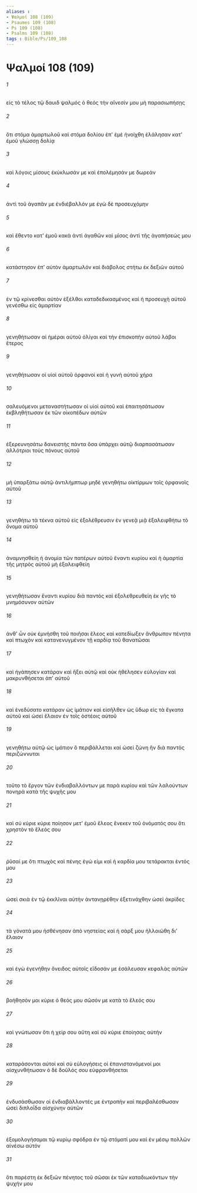 ```yaml
---
aliases : 
- Ψαλμοί 108 (109)
- Psaumes 109 (108)
- Ps 109 (108)
- Psalms 109 (108)
tags : Bible/Ps/109_108
---
```


# Ψαλμοί 108 (109)

###### 1
εἰς τὸ τέλος τῷ δαυιδ ψαλμός ὁ θεός τὴν αἴνεσίν μου μὴ παρασιωπήσῃς
###### 2
ὅτι στόμα ἁμαρτωλοῦ καὶ στόμα δολίου ἐπ' ἐμὲ ἠνοίχθη ἐλάλησαν κατ' ἐμοῦ γλώσσῃ δολίᾳ
###### 3
καὶ λόγοις μίσους ἐκύκλωσάν με καὶ ἐπολέμησάν με δωρεάν
###### 4
ἀντὶ τοῦ ἀγαπᾶν με ἐνδιέβαλλόν με ἐγὼ δὲ προσευχόμην
###### 5
καὶ ἔθεντο κατ' ἐμοῦ κακὰ ἀντὶ ἀγαθῶν καὶ μῖσος ἀντὶ τῆς ἀγαπήσεώς μου
###### 6
κατάστησον ἐπ' αὐτὸν ἁμαρτωλόν καὶ διάβολος στήτω ἐκ δεξιῶν αὐτοῦ
###### 7
ἐν τῷ κρίνεσθαι αὐτὸν ἐξέλθοι καταδεδικασμένος καὶ ἡ προσευχὴ αὐτοῦ γενέσθω εἰς ἁμαρτίαν
###### 8
γενηθήτωσαν αἱ ἡμέραι αὐτοῦ ὀλίγαι καὶ τὴν ἐπισκοπὴν αὐτοῦ λάβοι ἕτερος
###### 9
γενηθήτωσαν οἱ υἱοὶ αὐτοῦ ὀρφανοὶ καὶ ἡ γυνὴ αὐτοῦ χήρα
###### 10
σαλευόμενοι μεταναστήτωσαν οἱ υἱοὶ αὐτοῦ καὶ ἐπαιτησάτωσαν ἐκβληθήτωσαν ἐκ τῶν οἰκοπέδων αὐτῶν
###### 11
ἐξερευνησάτω δανειστὴς πάντα ὅσα ὑπάρχει αὐτῷ διαρπασάτωσαν ἀλλότριοι τοὺς πόνους αὐτοῦ
###### 12
μὴ ὑπαρξάτω αὐτῷ ἀντιλήμπτωρ μηδὲ γενηθήτω οἰκτίρμων τοῖς ὀρφανοῖς αὐτοῦ
###### 13
γενηθήτω τὰ τέκνα αὐτοῦ εἰς ἐξολέθρευσιν ἐν γενεᾷ μιᾷ ἐξαλειφθήτω τὸ ὄνομα αὐτοῦ
###### 14
ἀναμνησθείη ἡ ἀνομία τῶν πατέρων αὐτοῦ ἔναντι κυρίου καὶ ἡ ἁμαρτία τῆς μητρὸς αὐτοῦ μὴ ἐξαλειφθείη
###### 15
γενηθήτωσαν ἔναντι κυρίου διὰ παντός καὶ ἐξολεθρευθείη ἐκ γῆς τὸ μνημόσυνον αὐτῶν
###### 16
ἀνθ' ὧν οὐκ ἐμνήσθη τοῦ ποιῆσαι ἔλεος καὶ κατεδίωξεν ἄνθρωπον πένητα καὶ πτωχὸν καὶ κατανενυγμένον τῇ καρδίᾳ τοῦ θανατῶσαι
###### 17
καὶ ἠγάπησεν κατάραν καὶ ἥξει αὐτῷ καὶ οὐκ ἠθέλησεν εὐλογίαν καὶ μακρυνθήσεται ἀπ' αὐτοῦ
###### 18
καὶ ἐνεδύσατο κατάραν ὡς ἱμάτιον καὶ εἰσῆλθεν ὡς ὕδωρ εἰς τὰ ἔγκατα αὐτοῦ καὶ ὡσεὶ ἔλαιον ἐν τοῖς ὀστέοις αὐτοῦ
###### 19
γενηθήτω αὐτῷ ὡς ἱμάτιον ὃ περιβάλλεται καὶ ὡσεὶ ζώνη ἣν διὰ παντὸς περιζώννυται
###### 20
τοῦτο τὸ ἔργον τῶν ἐνδιαβαλλόντων με παρὰ κυρίου καὶ τῶν λαλούντων πονηρὰ κατὰ τῆς ψυχῆς μου
###### 21
καὶ σύ κύριε κύριε ποίησον μετ' ἐμοῦ ἔλεος ἕνεκεν τοῦ ὀνόματός σου ὅτι χρηστὸν τὸ ἔλεός σου
###### 22
ῥῦσαί με ὅτι πτωχὸς καὶ πένης ἐγώ εἰμι καὶ ἡ καρδία μου τετάρακται ἐντός μου
###### 23
ὡσεὶ σκιὰ ἐν τῷ ἐκκλῖναι αὐτὴν ἀντανῃρέθην ἐξετινάχθην ὡσεὶ ἀκρίδες
###### 24
τὰ γόνατά μου ἠσθένησαν ἀπὸ νηστείας καὶ ἡ σάρξ μου ἠλλοιώθη δι' ἔλαιον
###### 25
καὶ ἐγὼ ἐγενήθην ὄνειδος αὐτοῖς εἴδοσάν με ἐσάλευσαν κεφαλὰς αὐτῶν
###### 26
βοήθησόν μοι κύριε ὁ θεός μου σῶσόν με κατὰ τὸ ἔλεός σου
###### 27
καὶ γνώτωσαν ὅτι ἡ χείρ σου αὕτη καὶ σύ κύριε ἐποίησας αὐτήν
###### 28
καταράσονται αὐτοί καὶ σὺ εὐλογήσεις οἱ ἐπανιστανόμενοί μοι αἰσχυνθήτωσαν ὁ δὲ δοῦλός σου εὐφρανθήσεται
###### 29
ἐνδυσάσθωσαν οἱ ἐνδιαβάλλοντές με ἐντροπὴν καὶ περιβαλέσθωσαν ὡσεὶ διπλοΐδα αἰσχύνην αὐτῶν
###### 30
ἐξομολογήσομαι τῷ κυρίῳ σφόδρα ἐν τῷ στόματί μου καὶ ἐν μέσῳ πολλῶν αἰνέσω αὐτόν
###### 31
ὅτι παρέστη ἐκ δεξιῶν πένητος τοῦ σῶσαι ἐκ τῶν καταδιωκόντων τὴν ψυχήν μου
